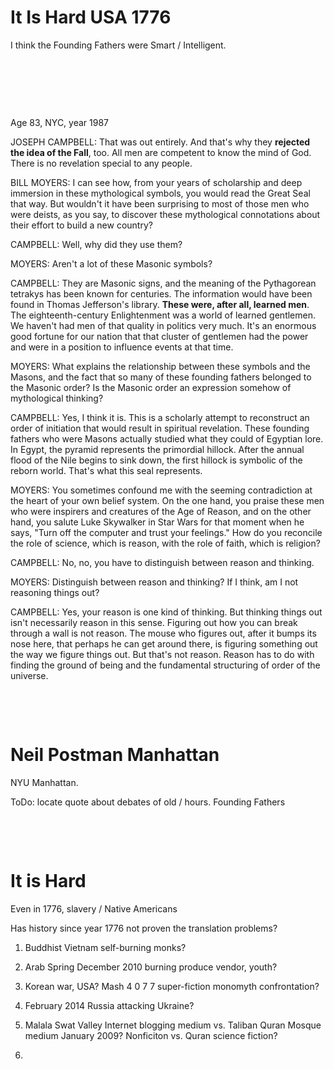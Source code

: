 # It Is Hard USA 1776

I think the Founding Fathers were Smart / Intelligent.

&nbsp;

&nbsp;

&nbsp;

Age 83, NYC, year 1987

JOSEPH CAMPBELL: That was out entirely. And that's why they **rejected the idea of the Fall**, too. All men are competent to know the mind of God. There is no revelation special to any people.

BILL MOYERS: I can see how, from your years of scholarship and deep immersion in these mythological symbols, you would read the Great Seal that way. But wouldn't it have been surprising to most of those men who were deists, as you say, to discover these mythological connotations about their effort to build a new country?

CAMPBELL: Well, why did they use them?

MOYERS: Aren't a lot of these Masonic symbols?

CAMPBELL: They are Masonic signs, and the meaning of the Pythagorean tetrakys has been known for centuries. The information would have been found in Thomas Jefferson's library. **These were, after all, learned men**. The eighteenth-century Enlightenment was a world of learned gentlemen. We haven't had men of that quality in politics very much. It's an enormous good fortune for our nation that that cluster of gentlemen had the power and were in a position to influence events at that time.

MOYERS: What explains the relationship between these symbols and the Masons, and the fact that so many of these founding fathers belonged to the Masonic order? Is the Masonic order an expression somehow of mythological thinking?

CAMPBELL: Yes, I think it is. This is a scholarly attempt to reconstruct an order of initiation that would result in spiritual revelation. These founding fathers who were Masons actually studied what they could of Egyptian lore. In Egypt, the pyramid represents the primordial hillock. After the annual flood of the Nile begins to sink down, the first hillock is symbolic of the reborn world. That's what this seal represents.

MOYERS: You sometimes confound me with the seeming contradiction at the heart of your own belief system. On the one hand, you praise these men who were inspirers and creatures of the Age of Reason, and on the other hand, you salute Luke Skywalker in Star Wars for that moment when he says, "Turn off the computer and trust your feelings." How do you reconcile the role of science, which is reason, with the role of faith, which is religion?

CAMPBELL: No, no, you have to distinguish between reason and thinking.

MOYERS: Distinguish between reason and thinking? If I think, am I not reasoning things out?

CAMPBELL: Yes, your reason is one kind of thinking. But thinking things out isn't necessarily reason in this sense. Figuring out how you can break through a wall is not reason. The mouse who figures out, after it bumps its nose here, that perhaps he can get around there, is figuring something out the way we figure things out. But that's not reason. Reason has to do with finding the ground of being and the fundamental structuring of order of the universe.

&nbsp;

&nbsp;

# Neil Postman Manhattan

NYU Manhattan.

ToDo: locate quote about debates of old / hours. Founding Fathers

&nbsp;

&nbsp;

# It is Hard

Even in 1776, slavery / Native Americans

Has history since year 1776 not proven the translation problems?

1. Buddhist Vietnam self-burning monks?

2. Arab Spring December 2010 burning produce vendor, youth?

3. Korean war, USA? Mash 4 0 7 7 super-fiction monomyth confrontation?

4. February 2014 Russia attacking Ukraine?

5. Malala Swat Valley Internet blogging medium vs. Taliban Quran Mosque medium January 2009? Nonficiton vs. Quran science fiction?

6. 
